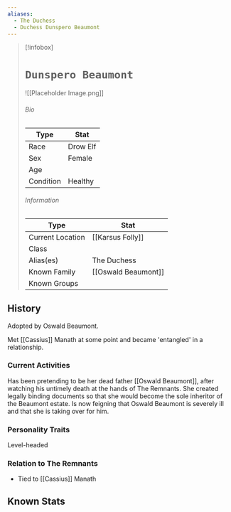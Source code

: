 ```yaml
---
aliases:
  - The Duchess
  - Duchess Dunspero Beaumont
---
```




> [!infobox]
> # `Dunspero Beaumont` 
> ![[Placeholder Image.png]]
> ###### Bio
> Type |  Stat |
> ---|---|
> Race | Drow Elf | 
> Sex | Female | 
> Age |  |
> Condition | Healthy |
> ######  Information
> Type |  Stat |
> ---|---|
> Current Location | [[Karsus Folly]] |
> Class |  |
> Alias(es) | The Duchess |
> Known Family | [[Oswald Beaumont]] |
> Known Groups |  |
 
## History
Adopted by Oswald Beaumont. 

Met [[Cassius]] Manath at some point and became 'entangled' in a relationship.

### Current Activities
Has been pretending to be her dead father [[Oswald Beaumont]], after watching his untimely death at the hands of The Remnants. She created legally binding documents so that she would become the sole inheritor of the Beaumont estate. Is now feigning that Oswald Beaumont is severely ill and that she is taking over for him.

### Personality Traits
Level-headed

### Relation to The Remnants 
- Tied to [[Cassius]] Manath 

## Known Stats
